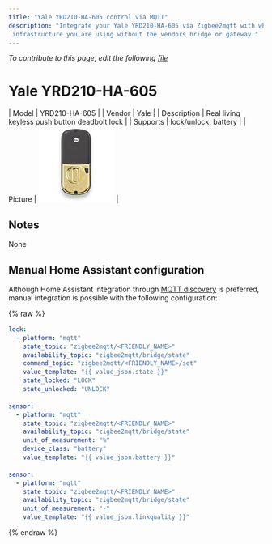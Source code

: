 ```yaml
---
title: "Yale YRD210-HA-605 control via MQTT"
description: "Integrate your Yale YRD210-HA-605 via Zigbee2mqtt with whatever smart home
 infrastructure you are using without the vendors bridge or gateway."
---
```


*To contribute to this page, edit the following
[file](https://github.com/Koenkk/zigbee2mqtt.io/blob/master/docs/devices/YRD210-HA-605.md)*

# Yale YRD210-HA-605

| Model | YRD210-HA-605  |
| Vendor  | Yale  |
| Description | Real living keyless push button deadbolt lock |
| Supports | lock/unlock, battery |
| Picture | ![Yale YRD210-HA-605](../images/devices/YRD210-HA-605.jpg) |

## Notes

None

## Manual Home Assistant configuration
Although Home Assistant integration through [MQTT discovery](../integration/home_assistant) is preferred,
manual integration is possible with the following configuration:


{% raw %}
```yaml
lock:
  - platform: "mqtt"
    state_topic: "zigbee2mqtt/<FRIENDLY_NAME>"
    availability_topic: "zigbee2mqtt/bridge/state"
    command_topic: "zigbee2mqtt/<FRIENDLY_NAME>/set"
    value_template: "{{ value_json.state }}"
    state_locked: "LOCK"
    state_unlocked: "UNLOCK"

sensor:
  - platform: "mqtt"
    state_topic: "zigbee2mqtt/<FRIENDLY_NAME>"
    availability_topic: "zigbee2mqtt/bridge/state"
    unit_of_measurement: "%"
    device_class: "battery"
    value_template: "{{ value_json.battery }}"

sensor:
  - platform: "mqtt"
    state_topic: "zigbee2mqtt/<FRIENDLY_NAME>"
    availability_topic: "zigbee2mqtt/bridge/state"
    unit_of_measurement: "-"
    value_template: "{{ value_json.linkquality }}"
```
{% endraw %}


